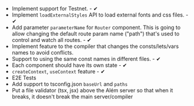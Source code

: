 - Implement support for Testnet. - ✔
- Implement `loadExternalStyles` API to load external fonts and css files. - ✔
- Add parameter `parameterName` for `Router` component. This is going to allow changing the default route param name ("path") that's used to control and watch all routes. - ✔
- Implement feature to the compiler that changes the consts/lets/vars names to avoid conflicts.
- Support to using the same const names in different files. - ✔
- Each component should have its own state - ✔
- `createContext`, `useContext` feature - ✔
- E2E Tests
- Add support to tsconfig.json `baseUrl` and `paths`
- Put a file validator (tsx, jsx) above the Além server so that when it breaks, it doesn't break the main server/compiler
